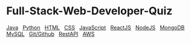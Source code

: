 # Full-Stack-Web-Developer-Quiz
<a href="https://github.com/Ebazhanov/linkedin-skill-assessments-quizzes/blob/main/java/java-quiz.md" class="button">Java</a>&nbsp;&nbsp;
<a href="https://github.com/Ebazhanov/linkedin-skill-assessments-quizzes/blob/main/python/python-quiz.md" class="button">Python</a>&nbsp;&nbsp;
<a href="https://github.com/Ebazhanov/linkedin-skill-assessments-quizzes/blob/main/html/html-quiz.md" class="button">HTML</a>&nbsp;&nbsp;
<a href="https://github.com/Ebazhanov/linkedin-skill-assessments-quizzes/blob/main/css/css-quiz.md" class="button">CSS</a>&nbsp;&nbsp;
<a href="https://github.com/Ebazhanov/linkedin-skill-assessments-quizzes/blob/main/javascript/javascript-quiz.md" class="button">JavaScript</a>&nbsp;&nbsp;
<a href="https://github.com/Ebazhanov/linkedin-skill-assessments-quizzes/blob/main/reactjs/reactjs-quiz.md" class="button">ReactJS</a>&nbsp;&nbsp;
<a href="https://github.com/Ebazhanov/linkedin-skill-assessments-quizzes/blob/main/node.js/node.js-quiz.md" class="button">NodeJS</a>&nbsp;&nbsp;
<a href="https://github.com/Ebazhanov/linkedin-skill-assessments-quizzes/blob/main/mongodb/mongodb-quiz.md" class="button">MongoDB</a>&nbsp;&nbsp;
<a href="https://github.com/Ebazhanov/linkedin-skill-assessments-quizzes/blob/main/mysql/mysql-quiz.md" class="button">MySQL</a>&nbsp;&nbsp;
<a href="https://github.com/Ebazhanov/linkedin-skill-assessments-quizzes/blob/main/git/git-quiz.md" class="button">Git/Github</a>&nbsp;&nbsp;
<a href="https://github.com/Ebazhanov/linkedin-skill-assessments-quizzes/blob/main/rest-api/rest-api-quiz.md" class="button">RestAPI</a>&nbsp;&nbsp;
<a href="https://github.com/Ebazhanov/linkedin-skill-assessments-quizzes/blob/main/aws/aws-quiz.md" class="button">AWS</a>
